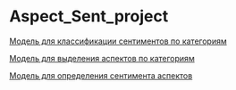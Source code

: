 # Aspect_Sent_project

[Модель для классификации сентиментов по категориям](https://disk.yandex.ru/d/bUbzbGnFqNywHw)

[Модель для выделения аспектов по категориям](https://disk.yandex.ru/d/dStzQfoH_33Opw)

[Модель для определения сентимента аспектов](https://disk.yandex.ru/d/O0MOfzkp0ownag)